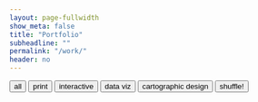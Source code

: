 ```yaml
---
layout: page-fullwidth
show_meta: false
title: "Portfolio"
subheadline: ""
permalink: "/work/"
header: no
---
```


<!-- use isotope.js to create and organize content here -->
<div id="filters" class="button-group filter-button-group">
  <button data-filter="*">all</button>
  <button data-filter=".print">print</button>
  <button data-filter=".web">interactive</button>
  <button data-filter=".data-viz">data viz</button>
  <button data-filter=".carto">cartographic design</button>
  <button class="shuffle">shuffle!</button>
</div>

<!-- to-do: create and populate these with templates & JSON data -->
<div id="target" class="grid print carto"></div>

<!-- template for rendering isotope grid items -->
<script id="item-template" type="text/x-handlebars-template">
    <div class="grid-item {{ size }}  {{ type }}">
    <a href="{{ post-url }}">
      <img class="item-img" src="{{ img }}">
    </a>
    <div class="item-meta">
      <a href="{{ post-url }}">
        <h4 class="item-title">{{ title }}</h4>
      </a>
      <p class="item-description">{{ description }}</p>
    </div>
  </div>  
</script>
